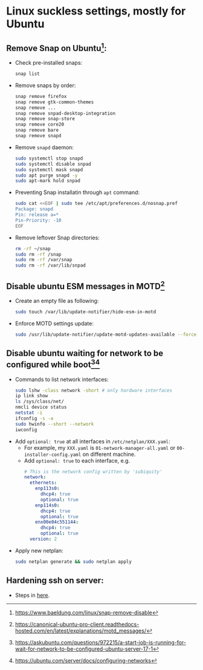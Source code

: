 # Linux suckless settings, mostly for Ubuntu

## Remove Snap on Ubuntu[^1]:

- Check pre-installed snaps:
  ```sh
  snap list
  ```
- Remove snaps by order:
  ```sh
  snap remove firefox
  snap remove gtk-common-themes
  snap remove ...
  snap remove snpad-desktop-integration
  snap remove snap-store
  snap remove core20
  snap remove bare
  snap remove snapd
  ```
- Remove `snapd` daemon:
  ```sh
  sudo systemctl stop snapd
  sudo systemctl disable snpad
  sudo systemctl mask snapd
  sudo apt purge snapd -y
  sudo apt-mark hold snpad
  ```
- Preventing Snap installatin through `apt` command:
  ```sh
  sudo cat <<EOF | sudo tee /etc/apt/preferences.d/nosnap.pref
  Package: snapd
  Pin: release a=*
  Pin-Priority: -10
  EOF
  ```
- Remove leftover Snap directories:
  ```sh
  rm -rf ~/snap
  sudo rm -rf /snap
  sudo rm -rf /var/snap
  sudo rm -rf /var/lib/snpad
  ```

## Disable ubuntu ESM messages in MOTD[^2]

- Create an empty file as following:
  ```sh
  sudo touch /var/lib/update-notifier/hide-esm-in-motd
  ```
- Enforce MOTD settings update:
  ```sh
  sudo /usr/lib/update-notifier/update-motd-updates-available --force
  ```

## Disable ubuntu waiting for network to be configured while boot[^3][^4]

- Commands to list network interfaces:
  ```sh
  sudo lshw -class network -short # only hardware interfaces
  ip link show
  ls /sys/class/net/
  nmcli device status
  netstat -i
  ifconfig -s -a
  sudo hwinfo --short --network
  iwconfig
  ```
- Add `optional: true` at all interfaces in `/etc/netplan/XXX.yaml`:
  - For example, my `XXX.yaml` is `01-network-manager-all.yaml` or `00-installer-config.yaml` on different machine.
  - Add `optional: true` to each interface, e.g.
    ```yml
    # This is the network config written by 'subiquity'
    network:
      ethernets:
        enp113s0:
          dhcp4: true
          optional: true
        enp114s0:
          dhcp4: true
          optional: true
        enx00e04c551144:
          dhcp4: true
          optional: true
      version: 2
    ```
- Apply new netplan:
  ```sh
  sudo netplan generate && sudo netplan apply
  ```

## Hardening ssh on server:

- Steps in [here](./server/ssh.md).

[^1]: https://www.baeldung.com/linux/snap-remove-disable

[^2]: https://canonical-ubuntu-pro-client.readthedocs-hosted.com/en/latest/explanations/motd_messages/

[^3]: https://askubuntu.com/questions/972215/a-start-job-is-running-for-wait-for-network-to-be-configured-ubuntu-server-17-1

[^4]: https://ubuntu.com/server/docs/configuring-networks
